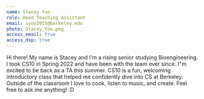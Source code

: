 ```yaml
---
name: Stacey Yoo
role: Head Teaching Assistant
email: syoo3015@berkeley.edu
photo: Stacey_Yoo.png
access_email: true
access_dsp: true
---
```

Hi there! My name is Stacey and I'm a rising senior studying Bioengineering. I took CS10 in Spring 2022 and have been with the team ever since. I"m excited to be back as a TA this summer. CS10 is a fun, welcoming introductory class that helped me confidently dive into CS at Berkeley. Outside of the classroom I love to cook, listen to music, and create. Feel free to ask me anything! :D 